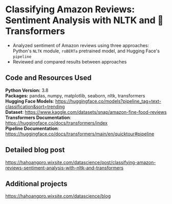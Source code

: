 # Classifying Amazon Reviews: Sentiment Analysis with NLTK and 🤗Transformers
- Analyzed sentiment of Amazon reviews using three approaches: Python's ``NLTK`` module, ``roBERTa`` pretrained model, and Hugging Face's ``pipeline``
- Reviewed and compared results between approaches
  
## Code and Resources Used
**Python Version:** 3.8 <br>
**Packages:** pandas, numpy, matplotlib, seaborn, nltk, transformers <br>
**Hugging Face Models**: https://huggingface.co/models?pipeline_tag=text-classification&sort=trending <br>
**Dataset**: https://www.kaggle.com/datasets/snap/amazon-fine-food-reviews <br>
**Transformers Documentation**: https://huggingface.co/docs/transformers/index<br>
**Pipeline Documentation**: https://huggingface.co/docs/transformers/main/en/quicktour#pipeline<br>

## Detailed blog post
https://hahoangpro.wixsite.com/datascience/post/classifying-amazon-reviews-sentiment-analysis-with-nltk-and-transformers

## Additional projects
https://hahoangpro.wixsite.com/datascience/blog
